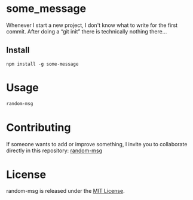 # some_message

Whenever I start a new project, I don't know what to write for the first commit. After doing a “git init” there is technically nothing there...

## Install

```npm
npm install -g some-message
```

# Usage

```bash
random-msg
```

# Contributing
If someone wants to add or improve something, I invite you to collaborate directly in this repository: [random-msg](https://github.com/MuffinPlease/some_message)

# License
random-msg is released under the [MIT License](https://opensource.org/licenses/MIT).